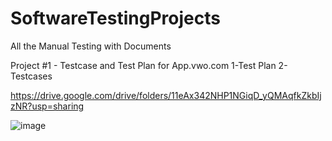 # SoftwareTestingProjects
All the Manual Testing with Documents


Project #1 - Testcase and Test Plan for App.vwo.com
1-Test Plan
2-Testcases

https://drive.google.com/drive/folders/11eAx342NHP1NGiqD_yQMAqfkZkbIjzNR?usp=sharing

![image](https://github.com/Chetan-Seth/SoftwareTestingProjects/assets/157287885/6b6d5065-1a00-4d6e-9516-8343a22e4d51)
